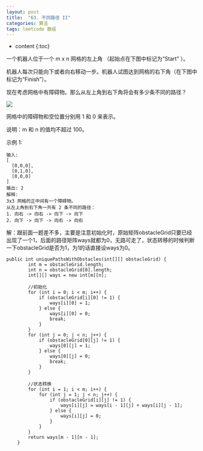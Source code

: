 ```yaml
---
layout: post
title:  "63. 不同路径 II"
categories: 算法
tags: leetcode 数组
---
```


* content
{:toc}

<!--more-->

一个机器人位于一个 m x n 网格的左上角 （起始点在下图中标记为“Start” ）。

机器人每次只能向下或者向右移动一步。机器人试图达到网格的右下角（在下图中标记为“Finish”）。

现在考虑网格中有障碍物。那么从左上角到右下角将会有多少条不同的路径？

![](https://leetcode-cn.com/static/images/problemset/robot_maze.png)


网格中的障碍物和空位置分别用 1 和 0 来表示。

说明：m 和 n 的值均不超过 100。

示例 1:

```
输入:
[
  [0,0,0],
  [0,1,0],
  [0,0,0]
]
输出: 2
解释:
3x3 网格的正中间有一个障碍物。
从左上角到右下角一共有 2 条不同的路径：
1. 向右 -> 向右 -> 向下 -> 向下
2. 向下 -> 向下 -> 向右 -> 向右
```

解：跟前面一题差不多，主要是注意初始化时，原始矩阵obstacleGrid只要已经出现了一个1，后面的路径矩阵ways就都为0，无路可走了，状态转移的时候判断一下obstacleGrid是否为1，为1的话直接设ways为0。

```
public int uniquePathsWithObstacles(int[][] obstacleGrid) {
        int m = obstacleGrid.length;
        int n = obstacleGrid[0].length;
        int[][] ways = new int[m][n];

        //初始化
        for (int i = 0; i < m; i++) {
            if (obstacleGrid[i][0] != 1) {
                ways[i][0] = 1;
            } else {
                ways[i][0] = 0;
                break;
            }
        }
        for (int j = 0; j < n; j++) {
            if (obstacleGrid[0][j] != 1) {
                ways[0][j] = 1;
            } else {
                ways[0][j] = 0;
                break;
            }
        }

        //状态转换
        for (int i = 1; i < m; i++) {
            for (int j = 1; j < n; j++) {
                if (obstacleGrid[i][j] != 1) {
                    ways[i][j] = ways[i - 1][j] + ways[i][j - 1];
                } else {
                    ways[i][j] = 0;
                }
            }
        }
        return ways[m - 1][n - 1];
    }
```






